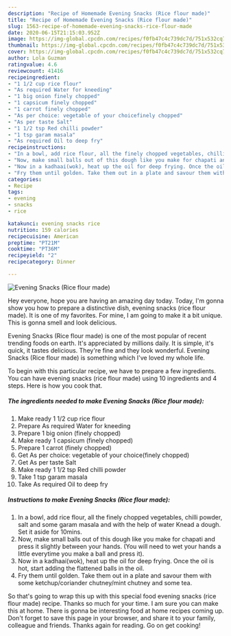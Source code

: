 ```yaml
---
description: "Recipe of Homemade Evening Snacks (Rice flour made)"
title: "Recipe of Homemade Evening Snacks (Rice flour made)"
slug: 1563-recipe-of-homemade-evening-snacks-rice-flour-made
date: 2020-06-15T21:15:03.952Z
image: https://img-global.cpcdn.com/recipes/f0fb47c4c739dc7d/751x532cq70/evening-snacks-rice-flour-made-recipe-main-photo.jpg
thumbnail: https://img-global.cpcdn.com/recipes/f0fb47c4c739dc7d/751x532cq70/evening-snacks-rice-flour-made-recipe-main-photo.jpg
cover: https://img-global.cpcdn.com/recipes/f0fb47c4c739dc7d/751x532cq70/evening-snacks-rice-flour-made-recipe-main-photo.jpg
author: Lola Guzman
ratingvalue: 4.6
reviewcount: 41416
recipeingredient:
- "1 1/2 cup rice flour"
- "As required Water for kneeding"
- "1 big onion finely chopped"
- "1 capsicum finely chopped"
- "1 carrot finely chopped"
- "As per choice: vegetable of your choicefinely chopped"
- "As per taste Salt"
- "1 1/2 tsp Red chilli powder"
- "1 tsp garam masala"
- "As required Oil to deep fry"
recipeinstructions:
- "In a bowl, add rice flour, all the finely chopped vegetables, chilli powder, salt and some garam masala and with the help of water Knead a dough. Set it aside for 10mins."
- "Now, make small balls out of this dough like you make for chapati and press it slightly between your hands. (You will need to wet your hands a little everytime you make a ball and press it)."
- "Now in a kadhaai(wok), heat up the oil for deep frying. Once the oil is hot, start adding the flattened balls in the oil."
- "Fry them until golden. Take them out in a plate and savour them with some ketchup/coriander chutney/mint chutney and some tea."
categories:
- Recipe
tags:
- evening
- snacks
- rice

katakunci: evening snacks rice 
nutrition: 159 calories
recipecuisine: American
preptime: "PT21M"
cooktime: "PT36M"
recipeyield: "2"
recipecategory: Dinner

---
```



![Evening Snacks (Rice flour made)](https://img-global.cpcdn.com/recipes/f0fb47c4c739dc7d/751x532cq70/evening-snacks-rice-flour-made-recipe-main-photo.jpg)

Hey everyone, hope you are having an amazing day today. Today, I'm gonna show you how to prepare a distinctive dish, evening snacks (rice flour made). It is one of my favorites. For mine, I am going to make it a bit unique. This is gonna smell and look delicious.



Evening Snacks (Rice flour made) is one of the most popular of recent trending foods on earth. It's appreciated by millions daily. It is simple, it's quick, it tastes delicious. They're fine and they look wonderful. Evening Snacks (Rice flour made) is something which I've loved my whole life.


To begin with this particular recipe, we have to prepare a few ingredients. You can have evening snacks (rice flour made) using 10 ingredients and 4 steps. Here is how you cook that.

<!--inarticleads1-->

##### The ingredients needed to make Evening Snacks (Rice flour made):

1. Make ready 1 1/2 cup rice flour
1. Prepare As required Water for kneeding
1. Prepare 1 big onion (finely chopped)
1. Make ready 1 capsicum (finely chopped)
1. Prepare 1 carrot (finely chopped)
1. Get As per choice: vegetable of your choice(finely chopped)
1. Get As per taste Salt
1. Make ready 1 1/2 tsp Red chilli powder
1. Take 1 tsp garam masala
1. Take As required Oil to deep fry




<!--inarticleads2-->

##### Instructions to make Evening Snacks (Rice flour made):

1. In a bowl, add rice flour, all the finely chopped vegetables, chilli powder, salt and some garam masala and with the help of water Knead a dough. Set it aside for 10mins.
1. Now, make small balls out of this dough like you make for chapati and press it slightly between your hands. (You will need to wet your hands a little everytime you make a ball and press it).
1. Now in a kadhaai(wok), heat up the oil for deep frying. Once the oil is hot, start adding the flattened balls in the oil.
1. Fry them until golden. Take them out in a plate and savour them with some ketchup/coriander chutney/mint chutney and some tea.




So that's going to wrap this up with this special food evening snacks (rice flour made) recipe. Thanks so much for your time. I am sure you can make this at home. There is gonna be interesting food at home recipes coming up. Don't forget to save this page in your browser, and share it to your family, colleague and friends. Thanks again for reading. Go on get cooking!
